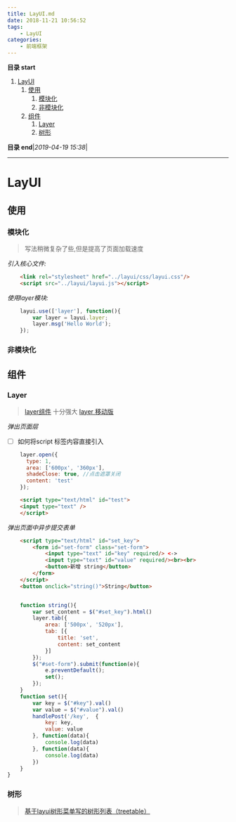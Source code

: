 ```yaml
---
title: LayUI.md
date: 2018-11-21 10:56:52
tags: 
    - LayUI
categories: 
    - 前端框架
---
```


**目录 start**
 
1. [LayUI](#layui)
    1. [使用](#使用)
        1. [模块化](#模块化)
        1. [非模块化](#非模块化)
    1. [组件](#组件)
        1. [Layer](#layer)
        1. [树形](#树形)

**目录 end**|_2019-04-19 15:38_|
****************************************
# LayUI

## 使用

### 模块化
> 写法稍微复杂了些,但是提高了页面加载速度

_引入核心文件:_
```html
    <link rel="stylesheet" href="../layui/css/layui.css"/>
    <script src="../layui/layui.js"></script>
```
_使用layer模块:_
```js
    layui.use(['layer'], function(){
        var layer = layui.layer;
        layer.msg('Hello World');
    });
```

### 非模块化

## 组件

### Layer
> [layer组件](http://layer.layui.com/?alone) 十分强大
> [layer 移动版](http://layer.layui.com/mobile/api.html)


_弹出页面层_
- [ ] 如何将script 标签内容直接引入 
```js
    layer.open({
      type: 1,
      area: ['600px', '360px'],
      shadeClose: true, //点击遮罩关闭
      content: 'test'
    });
```
```html
    <script type="text/html" id="test">
    <input type="text" />
    </script>
```
_弹出页面中异步提交表单_
```html
    <script type="text/html" id="set_key">
        <form id="set-form" class="set-form">
            <input type="text" id="key" required/> <->
            <input type="text" id="value" required/><br><br>
            <button>新增 string</button>
        </form>
    </script>
    <button onclick="string()">String</button>
```
```js

    function string(){
        var set_content = $("#set_key").html()
        layer.tab({
            area: ['500px', '520px'],
            tab: [{
                title: 'set', 
                content: set_content
            }]
        });        
        $("#set-form").submit(function(e){
            e.preventDefault();
            set();
        });
    }
    function set(){
        var key = $("#key").val()
        var value = $("#value").val()
        handlePost('/key',  {
            key: key, 
            value: value
        }, function(data){
            console.log(data)
        }, function(data){
            console.log(data)
        })
    }
}
```
### 树形
> [基于layui树形菜单写的树形列表（treetable）](https://segmentfault.com/a/1190000011812724)



